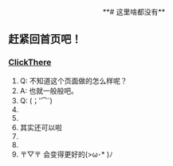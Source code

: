 <center> **# 这里啥都没有** </center>

## 赶紧回首页吧！


### [ClickThere](https://17shiyan2.cn/vbcode)





1. Q: 不知道这个页面做的怎么样呢？ 
2. A: 也就一般般吧。
3. Q: (；′⌒`)
4. 
5. 
6. 其实还可以啦
7. 
8. 
9. 〒▽〒 会变得更好的(>ω･* )ﾉ
